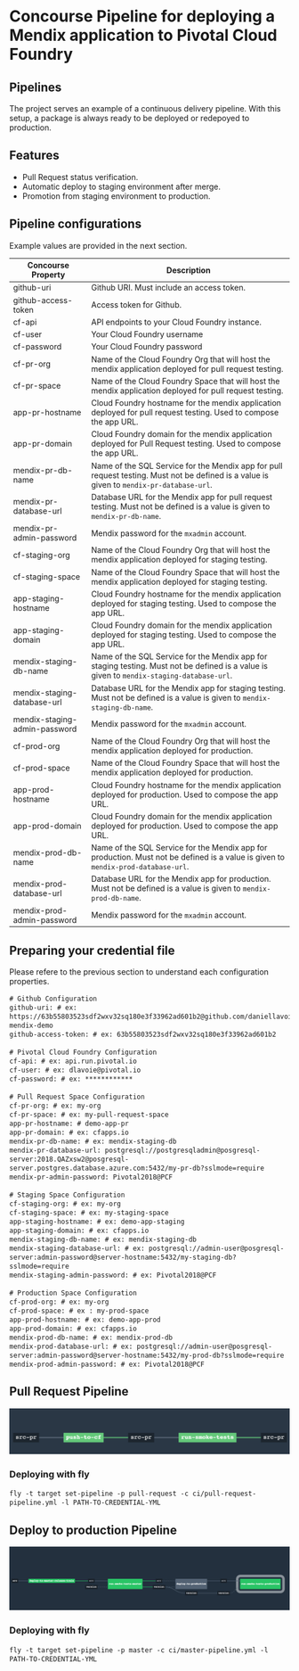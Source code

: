 # Concourse Pipeline for deploying a Mendix application to Pivotal Cloud Foundry

## Pipelines

The project serves an example of a continuous delivery pipeline. With this setup, a package is always ready to be deployed or redepoyed to production.

## Features

* Pull Request status verification.
* Automatic deploy to staging environment after merge.
* Promotion from staging environment to production.

## Pipeline configurations

Example values are provided in the next section.

| Concourse Property | Description |
| ------------------ | ----------- |
| github-uri | Github URI. Must include an access token. |
| github-access-token | Access token for Github. |
| cf-api | API endpoints to your Cloud Foundry instance. |
| cf-user | Your Cloud Foundry username |
| cf-password | Your Cloud Foundry password |
| cf-pr-org | Name of the Cloud Foundry Org that will host the mendix application deployed for pull request testing. |
| cf-pr-space | Name of the Cloud Foundry Space that will host the mendix application deployed for pull request testing. |
| app-pr-hostname | Cloud Foundry hostname for the mendix application deployed for pull request testing. Used to compose the app URL. |
| app-pr-domain | Cloud Foundry domain for the mendix application deployed for Pull Request testing. Used to compose the app URL. |
| mendix-pr-db-name | Name of the SQL Service for the Mendix app for pull request testing. Must not be defined is a value is given to `mendix-pr-database-url`. |
| mendix-pr-database-url | Database URL for the Mendix app for pull request testing. Must not be defined is a value is given to `mendix-pr-db-name`. |
| mendix-pr-admin-password | Mendix password for the `mxadmin` account. |
| cf-staging-org | Name of the Cloud Foundry Org that will host the mendix application deployed for staging testing. |
| cf-staging-space | Name of the Cloud Foundry Space that will host the mendix application deployed for staging testing. |
| app-staging-hostname | Cloud Foundry hostname for the mendix application deployed for staging testing. Used to compose the app URL. |
| app-staging-domain | Cloud Foundry domain for the mendix application deployed for staging testing. Used to compose the app URL. |
| mendix-staging-db-name | Name of the SQL Service for the Mendix app for staging testing. Must not be defined is a value is given to `mendix-staging-database-url`. |
| mendix-staging-database-url | Database URL for the Mendix app for staging testing. Must not be defined is a value is given to `mendix-staging-db-name`. |
| mendix-staging-admin-password | Mendix password for the `mxadmin` account. |
| cf-prod-org | Name of the Cloud Foundry Org that will host the mendix application deployed for production.  |
| cf-prod-space | Name of the Cloud Foundry Space that will host the mendix application deployed for production. |
| app-prod-hostname | Cloud Foundry hostname for the mendix application deployed for production. Used to compose the app URL. |
| app-prod-domain | Cloud Foundry domain for the mendix application deployed for production. Used to compose the app URL. |
| mendix-prod-db-name | Name of the SQL Service for the Mendix app for production. Must not be defined is a value is given to `mendix-prod-database-url`. |
| mendix-prod-database-url | Database URL for the Mendix app for production. Must not be defined is a value is given to `mendix-prod-db-name`. |
| mendix-prod-admin-password | Mendix password for the `mxadmin` account. |

## Preparing your credential file

Please refere to the previous section to understand each configuration properties.

```
# Github Configuration
github-uri: # ex: https://63b55803523sdf2wxv32sq180e3f33962ad601b2@github.com/daniellavoie/pcf-mendix-demo
github-access-token: # ex: 63b55803523sdf2wxv32sq180e3f33962ad601b2

# Pivotal Cloud Foundry Configuration
cf-api: # ex: api.run.pivotal.io
cf-user: # ex: dlavoie@pivotal.io
cf-password: # ex: ************

# Pull Request Space Configuration
cf-pr-org: # ex: my-org
cf-pr-space: # ex: my-pull-request-space
app-pr-hostname: # demo-app-pr
app-pr-domain: # ex: cfapps.io
mendix-pr-db-name: # ex: mendix-staging-db
mendix-pr-database-url: postgresql://postgresqladmin@posgresql-server:2018.QAZxsw2@posgresql-server.postgres.database.azure.com:5432/my-pr-db?sslmode=require
mendix-pr-admin-password: Pivotal2018@PCF

# Staging Space Configuration
cf-staging-org: # ex: my-org
cf-staging-space: # ex: my-staging-space
app-staging-hostname: # ex: demo-app-staging
app-staging-domain: # ex: cfapps.io
mendix-staging-db-name: # ex: mendix-staging-db
mendix-staging-database-url: # ex: postgresql://admin-user@posgresql-server:admin-password@server-hostname:5432/my-staging-db?sslmode=require
mendix-staging-admin-password: # ex: Pivotal2018@PCF

# Production Space Configuration
cf-prod-org: # ex: my-org
cf-prod-space: # ex : my-prod-space
app-prod-hostname: # ex: demo-app-prod
app-prod-domain: # ex: cfapps.io
mendix-prod-db-name: # ex: mendix-prod-db
mendix-prod-database-url: # ex: postgresql://admin-user@posgresql-server:admin-password@server-hostname:5432/my-prod-db?sslmode=require
mendix-prod-admin-password: # ex: Pivotal2018@PCF
```

## Pull Request Pipeline

![Pull Request](doc/images/pull-request.png)

### Deploying with fly

```
fly -t target set-pipeline -p pull-request -c ci/pull-request-pipeline.yml -l PATH-TO-CREDENTIAL-YML
```

## Deploy to production Pipeline

![Deploy to production Pipeline](doc/images/deploy-to-production.png)

### Deploying with fly

```
fly -t target set-pipeline -p master -c ci/master-pipeline.yml -l PATH-TO-CREDENTIAL-YML
```

